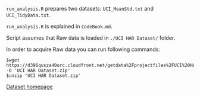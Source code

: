 `run_analysis.R` prepares two datasets: `UCI_MeanStd.txt` and `UCI_TidyData.txt`.

`run_analysis.R` is explained in `CodeBook.md`.

Script assumes that Raw data is loaded in `./UCI HAR Dataset/` folder.

In order to acquire Raw data you can run following commands:

```
$wget https://d396qusza40orc.cloudfront.net/getdata%2Fprojectfiles%2FUCI%20HAR%20Dataset.zip -O 'UCI HAR Dataset.zip'
$unzip 'UCI HAR Dataset.zip'
```

[Dataset homepage](http://archive.ics.uci.edu/ml/datasets/Human+Activity+Recognition+Using+Smartphones)
